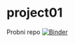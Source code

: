 # project01
Probni repo
[![Binder](http://mybinder.org/badge.svg)](http://mybinder.org:/repo/sceliphr0n/project01)
